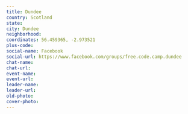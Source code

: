 ```yaml
---
title: Dundee
country: Scotland
state: 
city: Dundee
neighborhood: 
coordinates: 56.459365, -2.973521
plus-code:
social-name: Facebook
social-url: https://www.facebook.com/groups/free.code.camp.dundee
chat-name:
chat-url:
event-name:
event-url:
leader-name:
leader-url:
old-photo: 
cover-photo:
---
```

